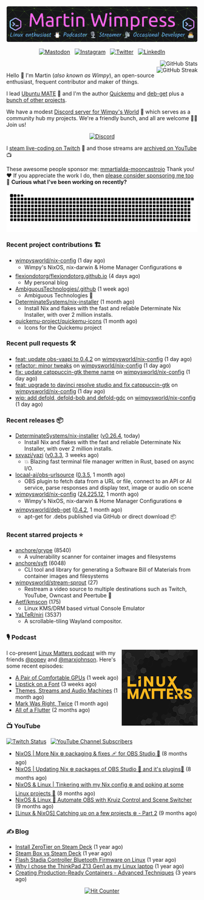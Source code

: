 <p align="center">
  <a href="https://wimpysworld.com" target="_blank"><img src="https://raw.githubusercontent.com/flexiondotorg/flexiondotorg/main/.github/github-header-image.png"></a>
</p>
<p align="center">
  &nbsp;<a href="https://fosstodon.org/@wimpy" target="_blank"><img alt="Mastodon" src="https://img.shields.io/badge/Mastodon-6468fa?style=for-the-badge&logo=mastodon&logoColor=%23ffffff"></a>&nbsp;
  &nbsp;<a href="https://www.instagram.com/wimpysworld/" target="_blank"><img alt="Instagram" src="https://img.shields.io/badge/instagram-d3175c?style=for-the-badge&logo=instagram&logoColor=%23ffffff"></a>&nbsp;
  &nbsp;<a href="https://twitter.com/m_wimpress" target="_blank"><img alt="Twitter" src="https://img.shields.io/badge/Twitter-303030?style=for-the-badge&logo=x&logoColor=%23ffffff"></a>&nbsp;
  &nbsp;<a href="https://www.linkedin.com/in/martinwimpress/" target="_blank"><img alt="LinkedIn" src="https://img.shields.io/badge/LinkedIn-1667be?style=for-the-badge&logo=linkedin&logoColor=%23ffffff"></a>&nbsp;
</p>
<a href="https://github.com/flexiondotorg" target="_blank"><img align="right" src="https://github-readme-stats.vercel.app/api?username=flexiondotorg&show_icons=true&show=reviews,discussions_started,discussions_answered,prs_merged&include_all_commits=true&bg_color=0E1117&title_color=fa66ed&icon_color=6bbbfa&text_color=c5c8c6&ring_color=98ed3f&border_radius=8" alt="GitHub Stats"></a>
<br />
<a href="https://github.com/flexiondotorg" target="_blank"><img align="right" src="https://streak-stats.demolab.com?user=flexiondotorg&theme=cobalt&border_radius=8&date_format=j%20M%5B%20Y%5D&mode=daily&card_width=465&hide_total_contributions=true" alt="GitHub Streak" /></a>

Hello 👋 I'm Martin (*also known as Wimpy*), an open-source enthusiast, frequent contributor and maker of things.

I lead [Ubuntu MATE](https://ubuntu-mate.org) 🧉 and I'm the author [Quickemu](https://github.com/quickemu-project)
and [deb-get](https://github.com/wimpysworld/deb-get) plus a [bunch of other projects](https://wimpysworld.com/projects/).

We have a modest [Discord server for Wimpy's World](https://wimpysworld.io/discord) 💬 which serves as a community hub my projects.
We're a friendly bunch, and all are welcome 🏳️‍🌈 Join us!

<div align="center"><a href="https://wimpysworld.io/discord" target="_blank"><img alt="Discord" src="https://img.shields.io/discord/712850672223125565?style=for-the-badge&logo=discord&logoColor=%23ffffff&label=Discord&labelColor=%234253e8&color=%23e4e2e2"></a></div>

I [steam live-coding on Twitch](https://twitch.tv/WimpysWorld) 📡 and those streams are [archived on YouTube](https://youtube.com/WimpysWorld) 📺️

These awesome people sponsor me: [mmartial](https://github.com/mmartial)[da-moon](https://github.com/da-moon)[castrojo](https://github.com/castrojo) Thank you! ❤️
If you appreciate the work I do, then [please consider sponsoring me too](https://github.com/sponsors/flexiondotorg) 🤑 **Curious what I've been working on recently?**
<div align="center">
  <img align="center" alt="GitHub Contribution Snake" src="https://raw.githubusercontent.com/flexiondotorg/flexiondotorg/snake/github-contribution-grid-snake-dark.svg">
</div>

### Recent project contributions 🏗️


- [wimpysworld/nix-config](https://github.com/wimpysworld/nix-config) (1 day ago)
  - Wimpy&#39;s NixOS, nix-darwin  &amp; Home Manager Configurations ❄️
- [flexiondotorg/flexiondotorg.github.io](https://github.com/flexiondotorg/flexiondotorg.github.io) (4 days ago)
  - My personal blog
- [AmbiguousTechnologies/.github](https://github.com/AmbiguousTechnologies/.github) (1 week ago)
  - Ambiguous Technologies 💸
- [DeterminateSystems/nix-installer](https://github.com/DeterminateSystems/nix-installer) (1 month ago)
  - Install Nix and flakes with the fast and reliable Determinate Nix Installer, with over 2 million installs.
- [quickemu-project/quickemu-icons](https://github.com/quickemu-project/quickemu-icons) (1 month ago)
  - Icons for the Quickemu project

### Recent pull requests 🛠️


- [feat: update obs-vaapi to 0.4.2](https://github.com/wimpysworld/nix-config/pull/337) on [wimpysworld/nix-config](https://github.com/wimpysworld/nix-config) (1 day ago)
- [refactor: minor tweaks](https://github.com/wimpysworld/nix-config/pull/336) on [wimpysworld/nix-config](https://github.com/wimpysworld/nix-config) (1 day ago)
- [fix: update catppuccin-gtk theme name](https://github.com/wimpysworld/nix-config/pull/334) on [wimpysworld/nix-config](https://github.com/wimpysworld/nix-config) (1 day ago)
- [feat: upgrade to davinci resolve studio and fix catppuccin-gtk](https://github.com/wimpysworld/nix-config/pull/333) on [wimpysworld/nix-config](https://github.com/wimpysworld/nix-config) (1 day ago)
- [wip: add defold, defold-bob and defold-gdc](https://github.com/wimpysworld/nix-config/pull/332) on [wimpysworld/nix-config](https://github.com/wimpysworld/nix-config) (1 day ago)

### Recent releases 📦️


- [DeterminateSystems/nix-installer](https://github.com/DeterminateSystems/nix-installer) ([v0.26.4](https://github.com/DeterminateSystems/nix-installer/releases/tag/v0.26.4), today)
  - Install Nix and flakes with the fast and reliable Determinate Nix Installer, with over 2 million installs.
- [sxyazi/yazi](https://github.com/sxyazi/yazi) ([v0.3.3](https://github.com/sxyazi/yazi/releases/tag/v0.3.3), 3 weeks ago)
  - 💥 Blazing fast terminal file manager written in Rust, based on async I/O.
- [locaal-ai/obs-urlsource](https://github.com/locaal-ai/obs-urlsource) ([0.3.5](https://github.com/locaal-ai/obs-urlsource/releases/tag/0.3.5), 1 month ago)
  - OBS plugin to fetch data from a URL or file, connect to an API or AI service, parse responses and display text, image or audio on scene
- [wimpysworld/nix-config](https://github.com/wimpysworld/nix-config) ([24.225.12](https://github.com/wimpysworld/nix-config/releases/tag/24.225.12), 1 month ago)
  - Wimpy&#39;s NixOS, nix-darwin  &amp; Home Manager Configurations ❄️
- [wimpysworld/deb-get](https://github.com/wimpysworld/deb-get) ([0.4.2](https://github.com/wimpysworld/deb-get/releases/tag/0.4.2), 1 month ago)
  - apt-get for .debs published via GitHub or direct download 📦

### Recent starred projects ⭐️


- [anchore/grype](https://github.com/anchore/grype) (8540)
  - A vulnerability scanner for container images and filesystems
- [anchore/syft](https://github.com/anchore/syft) (6048)
  - CLI tool and library for generating a Software Bill of Materials from container images and filesystems
- [wimpysworld/stream-sprout](https://github.com/wimpysworld/stream-sprout) (27)
  - Restream a video source to multiple destinations such as Twitch, YouTube, Owncast and Peertube 📡
- [Aetf/kmscon](https://github.com/Aetf/kmscon) (175)
  - Linux KMS/DRM based virtual Console Emulator
- [YaLTeR/niri](https://github.com/YaLTeR/niri) (3537)
  - A scrollable-tiling Wayland compositor.

### 🎙️ Podcast
<img align="right" src="https://raw.githubusercontent.com/flexiondotorg/flexiondotorg/main/.github/linuxmatters.png" alt="Linux Matters Podcast" width="200" height="200">

I co-present [Linux Matters podcast](https://linuxmatters.sh) with my friends [@popey](https://github.com/popey) and [@marxjohnson](https://github.com/marxjohnson).
Here's some recent episodes:

- [A Pair of Comfortable GPUs](https://linuxmatters.sh/38/) (1 week ago)
- [Lipstick on a Font](https://linuxmatters.sh/37/) (3 weeks ago)
- [Themes, Streams and Audio Machines](https://linuxmatters.sh/36/) (1 month ago)
- [Mark Was Right, Twice](https://linuxmatters.sh/35/) (1 month ago)
- [All of a Flutter](https://linuxmatters.sh/34/) (2 months ago)

### 📺️ YouTube
<a href="https://twitch.tv/WimpysWorld" target="_blank"><img alt="Twitch Status" src="https://img.shields.io/twitch/status/WimpysWorld?style=for-the-badge&logo=twitch&logoColor=ffffff&label=Twitch&labelColor=%23904ef9&color=%23e4e2e2"></a>&nbsp;&nbsp;
<a href="https://youtube.com/WimpysWorld" target="_blank"><img alt="YouTube Channel Subscribers" src="https://img.shields.io/youtube/channel/subscribers/UChpYmMp7EFaxuogUX1eAqyw?style=for-the-badge&logo=youtube&logoColor=ffffff&label=YouTube&labelColor=%23fb1b20&color=%23e4e2e2"></a>

- [NixOS | More Nix ❄️ packaging &amp; fixes 🩹 for OBS Studio 📡](https://www.youtube.com/watch?v=VqNaOOm7Dhw) (8 months ago)
- [NixOS | Updating Nix ❄️ packages of OBS Studio 📡 and it&#39;s plugins🔌](https://www.youtube.com/watch?v=phgOv_UCbMM) (8 months ago)
- [NixOS &amp; Linux | Tinkering with my Nix config ❄️ and poking at some Linux projects 🐧](https://www.youtube.com/watch?v=biVQ_-v8oEo) (8 months ago)
- [NixOS &amp; Linux 🐧 Automate OBS with Kruiz Control and Scene Switcher](https://www.youtube.com/watch?v=BSITslJbMGA) (9 months ago)
- [[Linux &amp; NixOS] Catching up on a few projects ❄️ - Part 2](https://www.youtube.com/watch?v=IpiuKvqHU-c) (9 months ago)

### ✍️ Blog

- [Install ZeroTier on Steam Deck](https://wimpysworld.com/posts/install-zerotier-on-steamdeck/) (1 year ago)
- [Steam Box vs Steam Deck](https://wimpysworld.com/posts/steambox-vs-steamdeck/) (1 year ago)
- [Flash Stadia Controller Bluetooth Firmware on Linux](https://wimpysworld.com/posts/flash-stadia-controller-bluetooth-firmware-on-linux/) (1 year ago)
- [Why I chose the ThinkPad Z13 Gen1 as my Linux laptop](https://wimpysworld.com/posts/why-i-chose-the-thinkpad-z13-as-my-linux-laptop/) (1 year ago)
- [Creating Production-Ready Containers - Advanced Techniques](https://wimpysworld.com/posts/creating-production-ready-containers-advanced-techniques/) (3 years ago)

<p align="center">
  <a href="https://github.com/flexiondotorg/flexiondotorg" target="_blank"><img alt="Hit Counter" src="https://img.shields.io/endpoint?url=https%3A%2F%2Fhits.dwyl.com%2Fflexiondotorg%2Fflexiondotorg.json&style=flat-square&logo=github&logoColor=ffffff&label=Visitors&labelColor=%23f76ce9&color=%236fbbf6">
</p>
